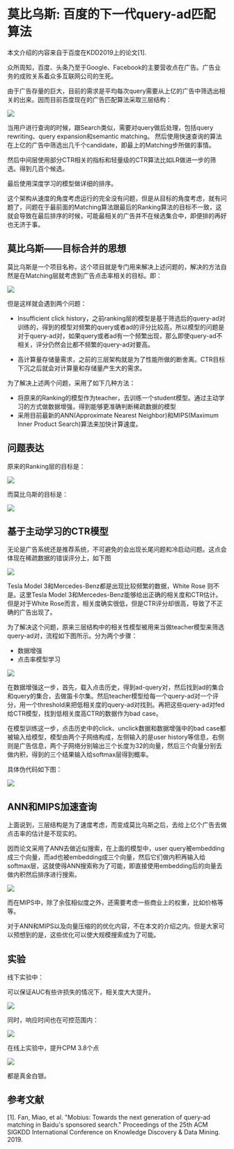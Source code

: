 # 莫比乌斯: 百度的下一代query-ad匹配算法

本文介绍的内容来自于百度在KDD2019上的论文[1].

众所周知，百度、头条乃至于Google、Facebook的主要营收点在广告。广告业务的成败关系着众多互联网公司的生死。

由于广告存量的巨大，目前的需求是平均每次query需要从上亿的广告中筛选出相关的出来。因而目前百度现在的广告匹配算法采取三层结构：

![](./1.png)

当用户进行查询的时候，跟Search类似，需要对query做后处理，包括query rewriting、query expansion和semantic matching。
然后使用快速查询的算法在上亿的广告中筛选出几千个candidate，即最上的Matching步所做的事情。

然后中间层使用部分CTR相关的指标和轻量级的CTR算法比如LR做进一步的筛选。得到几百个候选。

最后使用深度学习的模型做详细的排序。

这个架构从速度的角度考虑运行的完全没有问题，但是从目标的角度考虑，就有问题了，问题在于最前面的Matching算法跟最后的Ranking算法的目标不一致，这就会导致在最后排序的时候，可能最相关的广告并不在候选集合中，即便排的再好也无济于事。

## 莫比乌斯——目标合并的思想

莫比乌斯是一个项目名称，这个项目就是专门用来解决上述问题的，解决的方法自然是在Matching层就考虑到广告点击率相关的目标。即：

![](./2.png)

但是这样就会遇到两个问题：

- Insufficient click history，之前ranking层的模型是基于筛选后的query-ad对训练的，得到的模型对频繁的query或者ad的评分比较高，所以模型的问题是对于query-ad对，如果query或者ad有一个频繁出现，那么即使query-ad不相关，评分仍然会比都不频繁的query-ad对要高。

- 高计算量存储量需求，之前的三层架构就是为了性能所做的断舍离。CTR目标下沉之后就会对计算量和存储量产生大的需求。

为了解决上述两个问题，采用了如下几种方法：

- 将原来的Ranking的模型作为teacher，去训练一个student模型。通过主动学习的方式做数据增强，得到能够更准确判断稀疏数据的模型
- 采用目前最新的ANN(Approximate Nearest Neighbor)和MIPS(Maximum Inner Product Search)算法来加快计算速度。

## 问题表达

原来的Ranking层的目标是：

![](./3.png)

而莫比乌斯的目标是：

![](./4.png)

## 基于主动学习的CTR模型

无论是广告系统还是推荐系统，不可避免的会出现长尾问题和冷启动问题。这点会体现在稀疏数据的错误评分上，如下图

![](./5.png)

Tesla Model 3和Mercedes-Benz都是出现比较频繁的数据，White Rose
则不是。这里Tesla Model 3和Mercedes-Benz能够给出正确的相关度和CTR估计。但是对于White Rose而言，相关度确实很低，但是CTR评分却很高，导致了不正确的广告出现了。

为了解决这个问题，原来三层结构中的相关性模型被用来当做teacher模型来筛选query-ad对，流程如下图所示。分为两个步骤：

- 数据增强
- 点击率模型学习

![](./6.png)

在数据增强这一步，首先，载入点击历史，得到ad-query对，然后找到ad的集合和query的集合，去做笛卡尔集。然后teacher模型给每一个query-ad对一个评分，用一个threshold来把低相关度的query-ad对找到。再把这些query-ad对fed给CTR模型，找到低相关度高CTR的数据作为bad case。

在模型训练这一步，点击历史中的click、unclick数据和数据增强中的bad case都被输入给模型，模型由两个子网络构成，左侧输入的是user history等信息，右侧则是广告信息，两个子网络分别输出三个长度为32的向量，然后三个向量分别去做内积，得到的三个结果输入给softmax层得到概率。

具体伪代码如下图：

![](./7.png)

## ANN和MIPS加速查询

上面说到，三层结构是为了速度考虑，而变成莫比乌斯之后，去给上亿个广告去做点击率的估计是不现实的。

因而论文采用了ANN去做近似搜索，在上面的模型中，user query被embedding成三个向量，而ad也被embedding成三个向量，然后它们做内积再输入给softmax层，这就使得ANN搜索称为了可能，即直接使用embedding后的向量去做内积然后排序进行搜索。

![](./8.png)

而在MIPS中，除了余弦相似度之外，还需要考虑一些商业上的权重，比如价格等等。

对于ANN和MIPS以及向量压缩的的优化内容，不在本文的介绍之内。但是大家可以预想到的是，这些优化可以使大规模搜索成为了可能。

## 实验

线下实验中：

可以保证AUC有些许损失的情况下，相关度大大提升。

![](./9.png)

同时，响应时间也在可控范围内：

![](./10.png)

在线上实验中，提升CPM 3.8个点

![](./11.png)

都是真金白银。





## 参考文献

[1]. Fan, Miao, et al. "Mobius: Towards the next generation of query-ad matching in Baidu's sponsored search." Proceedings of the 25th ACM SIGKDD International Conference on Knowledge Discovery & Data Mining. 2019.
